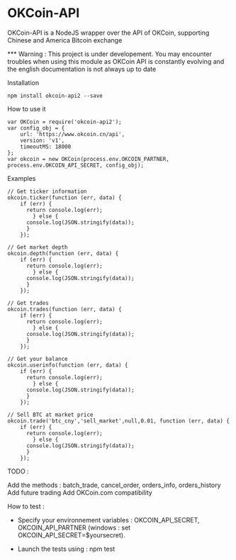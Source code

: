 OKCoin-API
==========

OKCoin-API is a NodeJS wrapper over the API of OKCoin, supporting Chinese and America Bitcoin exchange

*** Warning : This project is under developement. You may encounter troubles when using this module as OKCoin API is constantly evolving and the english documentation is not always up to date 

Installation
```
npm install okcoin-api2 --save
```

How to use it 
```
var OKCoin = require('okcoin-api2');
var config_obj = {
	url: 'https://www.okcoin.cn/api',
	version: 'v1',
	timeoutMS: 18000
};
var okcoin = new OKCoin(process.env.OKCOIN_PARTNER, process.env.OKCOIN_API_SECRET, config_obj);
```

Examples
```
// Get ticker information
okcoin.ticker(function (err, data) {
    if (err) {
      return console.log(err);
		} else {
      console.log(JSON.stringify(data));
      }
    });

// Get market depth
okcoin.depth(function (err, data) {
    if (err) {
      return console.log(err);
		} else {
      console.log(JSON.stringify(data));
      }
    });
    
// Get trades
okcoin.trades(function (err, data) {
    if (err) {
      return console.log(err);
		} else {
      console.log(JSON.stringify(data));
      }
    });

// Get your balance
okcoin.userinfo(function (err, data) {
    if (err) {
      return console.log(err);
		} else {
      console.log(JSON.stringify(data));
      }
    });
    
// Sell BTC at market price
okcoin.trade('btc_cny','sell_market',null,0.01, function (err, data) {
    if (err) {
      return console.log(err);
		} else {
      console.log(JSON.stringify(data));
      }
    });
```

TODO : 

Add the methods : batch_trade, cancel_order, orders_info, orders_history
Add future trading
Add OKCoin.com compatibility

How to test : 

- Specify your environnement variables : OKCOIN_API_SECRET, OKCOIN_API_PARTNER (windows : set OKCOIN_API_SECRET=$yoursecret). 

- Launch the tests using : npm test
